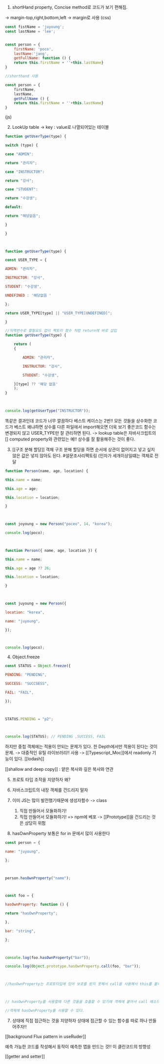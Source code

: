 ---
---

1. shortHand property, Concise method로 코드가 보기 편해짐.

-> margin-top,right,bottom,left -> margin로 사용 (css)

```js
const fistName = 'juyoung';
const lastName = 'lee';


const person = {
	firstName: 'poco',
	lastName:'jang',
	getFullName: function () {
	return this.firstName + ''+this.lastName}
}

//shorthand 사용

const person = {
	firstName,
	lastName,
	getFullName () {
	return this.firstName + ''+this.lastName}
}
```
(js)

2. LookUp table 
-> key : value로 나열되어있는 테이블 

```js
function getUserType(type) {

switch (type) {

case "ADMIN":

return "관리자";

case "INSTRUCTOR":

return "강사";

case "STUDENT":

return "수강생";

default:

return "해당없음";

}

}

  

function getUserType(type) {

const USER_TYPE = {

ADMIN: "관리자",

INSTRUCTOR: "강사",

STUDENT: "수강생",

UNDEFINED : '해당없음 '

};

return USER_TYPE[type] || "USER_TYPE[UNDEFINED]";

}

//지역번수로 할필요도 없이 팩토리 함수 처럼 return에 바로 삽입 
function getUserType(type) {

	return (
	{

		ADMIN: "관리자",

		INSTRUCTOR: "강사",

		STUDENT: "수강생",

	}[type] ?? '해당 없음'
	);
}

  

console.log(getUserType("INSTRUCTOR"));
```

똑같은 결과인데 코드가 너무 깔끔하다 
베스트 케이스는 2번!! 모든 것들을 상수화한 코드가 베스트 왜냐하면 상수를 다른 파일에서 import해오면 더욱 보기 좋은코드 함수는 변경되지 않고 USER_TYPE만 잘 관리하면 된다. 
-> lookup table은 자바사크립트의 [] computed property와 관련있는 예!! 상수를 잘 활용해주는 것이 좋다.

3. [[구조 분해 할당]]
객체 구조 분해 할당을 하면 순서에 상관이 없어지고 넣고 싶지 않은 값은 넣지 않아도 된다. 
#설문조사리팩토링 
(인자가 세개이상일떄는 객체로 전달 

```js
function Person(name, age, location) {

this.name = name;

this.age = age;

this.location = location;

}

  

const joyoung = new Person("poceo", 14, "korea");

console.log(poco);

  

function Person({ name, age, location }) {

this.name = name;

this.age = age ?? 26;

this.location = location;

}

  

const juyoung = new Person({

location: "korea",

name: "juyoung",

});

  

console.log(poco);
```

4. Object.freeze 
```js
const STATUS = Object.freeze({

PENDING: "PENDING",

SUCCESS: "SUCCSESS",

FAIL: "FAIL",

});

  

STATUS.PENDING = "p2";

  

console.log(STATUS); // PENDING ,SUCCESS, FAIL
```

하지만 중첩 객체에는 적용이 안되는 문제가 있다. 한 Depth에서만 적용이 된다는 것이 문제. 
-> 대중적인 유틸 라이브러리!! 사용 
-> [[Typescript_Moc]]에서 readonly 기능이 있다. 
[[lodash]]


[[shallow and deep copy]]  : 얕은 복사와 깊은 복사와 연관 


5. 프로토 타입 조작을 지양하자 
왜? 
1. 자바스크립트의 내장 객체를 건드리지 말자
2. 이미 JS는 많이 발전했기때문에 생성자함수  -> class 
	1. 직접 만들어서 모듈화하기! 
	2. 직접 만들어서 모듈화하기! => npm에 베포 
-> [[Prototype]]을 건드리는 것은 상당히 위험 


6. hasOwnProperty
	보통은 for in 문에서 많이 사용한다 
```js
const person = {

name: "juyoung",

};

  

person.hasOwnProperty("name");

  

const foo = {

hasOwnProperty: function () {

return "hasOwnProperty";

},

bar: "string",

};

  

console.log(foo.hasOwnProperty("bar"));

console.log(Object.prototype.hasOwnProperty.call(foo, "bar"));

  

//hasOwnProperty는 프로토타입에 있어 보호를 받지 못해서 call을 사용해서 this를 붙혀준다.

  

// hasOwnProperty를 사용할때 다른 것들을 호출할 수 있기에 객체에 붙어서 call 매소드를 사용해야

//객체에 hasOwnProperty를 사용할 수 있다.
```

7. 상태에 직접 접근하는 것을 지양하자 
상태에 접근할 수 있는 함수를 따로 하나 만들어주자!!

[[background Flux pattern in useRuder]]

예측 가능한 코드를 작성해서 동작이 예측한 앱을 만드는 것!! 이 클린코드의 방향성 

[[getter and setter]]


